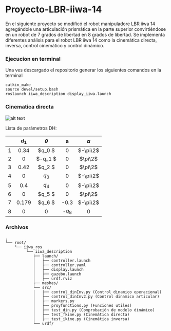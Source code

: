 # Proyecto-LBR-iiwa-14
En el siguiente proyecto se modificó el robot manipuladore LBR iiwa 14 agregándole una articulación prismática en la parte superior convirtiéndose en un robot de 7 grados de libertad en 8 grados de libertad. Se implementa diferentes análisis para el robot LBR iiwa 14 como la cinemática directa, inversa, control cinemático y control dinámico.

### Ejecucion en terminal
Una ves descargado el repositorio generar los siguientes comandos en la terminal 
```
catkin_make
source devel/setup.bash
roslaunch iiwa_description display_iiwa.launch
```
### Cinematica directa 

![alt text]([https://github.com/MarceloContreras/FR_proyecto/blob/main/DH_Axes.png](https://github.com/davelm31/Proyecto-LBR-iiwa-14/blob/main/Cinematica%20directa.png))

Lista de parámetros DH:

|   |      $d_1$     |    $\theta$    |     a    | $\alpha$ |
|:-:|:--------------:|:--------------:|:--------:|:--------:|
| 1 |    0.34        |  $q_0      $   |     0    |  $-\pi\2$|
| 2 |        0       |  $-q_1      $  |  0       | $\pi\2$  |
| 3 |        0.42    | $q_2        $  | 0        | $\pi\2$  |
| 4 |        0       |     $q_3$      |     0    | $-\pi\2$ |
| 5 | 0.4            |      $q_4$     |     0    | $-\pi\2$ |
| 6 |        0       |  $q_5      $   |     0    |  $\pi\2$ |
| 7 |    0.179       |  $q_6      $   | -0.3     |$-\pi\2$  |
| 8 |    0           |              0 | -$q_8$   |     0    |


### Archivos
```
.
└── root/
    └── iiwa_ros
         └── iiwa_description
            ├── launch/
            │   ├── controller.launch
            │   ├── controller.yaml
            │   ├── display.launch
            │   ├── gazebo.launch
            │   ├── urdf.rviz
            ├── meshes/
            └── src/
            │   ├── control_dinInv.py (Control dinamico operacional)
            │   ├── control_dinInv2.py (Control dinamico articular)
            │   ├── markers.py
            │   ├── proyfunctions.py (Funciones utiles)
            │   ├── test_din.py (Comprobación de modelo dinámico)
            │   ├── test_fkine.py (Cinemática directa)
            │   ├── test_ikine.py (Cinemática inversa)
            └── urdf/
```
